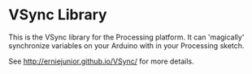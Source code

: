 VSync Library
=========

This is the VSync library for the Processing platform. It can 'magically' synchronize variables on your Arduino with in your Processing sketch.

See http://erniejunior.github.io/VSync/ for more details.
